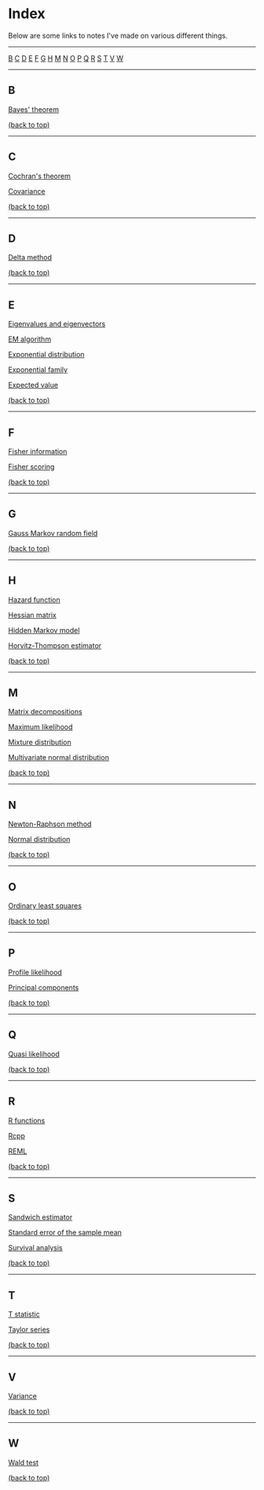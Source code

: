 <a id="top"></a> 
# Index

Below are some links to notes I've made on various different things.

********************************************************************************

<a href="#B">B</a>
<a href="#C">C</a>
<a href="#D">D</a>
<a href="#E">E</a>
<a href="#F">F</a>
<a href="#G">G</a>
<a href="#H">H</a>
<a href="#M">M</a>
<a href="#N">N</a>
<a href="#O">O</a>
<a href="#P">P</a>
<a href="#Q">Q</a>
<a href="#R">R</a>
<a href="#S">S</a>
<a href="#T">T</a>
<a href="#V">V</a>
<a href="#W">W</a>

********************************************************************************
<a id="B"></a>

## B

<a href="Bayes theorem.html">Bayes' theorem</a>

<a href="#top">(back to top)</a> 

********************************************************************************
<a id="C"></a>

## C

<a href="Cochrans theorem.html">Cochran's theorem</a>

<a href="Covariance.html">Covariance</a>

<a href="#top">(back to top)</a> 

********************************************************************************
<a id="D"></a>

## D

<a href="Delta method.html">Delta method</a>

<a href="#top">(back to top)</a> 

********************************************************************************
<a id="E"></a>

## E

<a href="Eigenvalues and eigenvectors.html">Eigenvalues and eigenvectors</a> 

<a href="EM algorithm.html">EM algorithm</a>

<a href="Exponential distribution.html">Exponential distribution</a>

<a href="Exponential family.html">Exponential family</a>

<a href="Expected value.html">Expected value</a>

<a href="#top">(back to top)</a> 

********************************************************************************
<a id="F"></a>

## F

<a href="Maximum likelihood.html#Fisher information">Fisher information</a>

<a href="Fisher scoring.html">Fisher scoring</a> 

<a href="#top">(back to top)</a> 

********************************************************************************
<a id="G"></a>

## G

<a href="Gauss Markov random field.html">Gauss Markov random field</a>

<a href="#top">(back to top)</a> 

********************************************************************************
<a id="H"></a>

## H

<a href="Survival analysis.html#Hazard function">Hazard function</a>

<a href="Hessian matrix.html">Hessian matrix</a>

<a href="Hidden Markov model.html">Hidden Markov model</a>

<a href="Horvitz-Thompson estimator.html">Horvitz-Thompson estimator</a>

<a href="#top">(back to top)</a> 

********************************************************************************
<a id="M"></a>

## M

<a href="Matrix decompositions.html">Matrix decompositions</a> 

<a href="Maximum likelihood.html">Maximum likelihood</a>

<a href="Mixture distribution.html">Mixture distribution</a>

<a href="Multivariate normal distribution.html">Multivariate normal distribution</a>

<a href="#top">(back to top)</a> 

********************************************************************************
<a id="N"></a>

## N

<a href="Newton-Raphson method.html">Newton-Raphson method</a>

<a href="Normal distribution.html">Normal distribution</a>

<a href="#top">(back to top)</a> 

********************************************************************************
<a id="O"></a>

## O

<a href="Ordinary least squares.html">Ordinary least squares</a> 

<a href="#top">(back to top)</a> 

********************************************************************************
<a id="P"></a>

## P

<a href="Profile likelihood.html">Profile likelihood</a> 

<a href="Principal components.html">Principal components</a> 

<a href="#top">(back to top)</a> 

********************************************************************************
<a id="Q"></a>

## Q

<a href="Quasi likelihood.html">Quasi likelihood</a> 

<a href="#top">(back to top)</a> 

********************************************************************************
<a id="R"></a>

## R

<a href="R functions.html">R functions</a> 

<a href="Rcpp.html">Rcpp</a> 

<a href="REML.html">REML</a> 

<a href="#top">(back to top)</a> 

********************************************************************************
<a id="S"></a>

## S

<a href="Sandwich estimator.html">Sandwich estimator</a>

<a href="Standard error of the sample mean.html">Standard error of the sample mean</a>

<a href="Survival analysis.html">Survival analysis</a>

<a href="#top">(back to top)</a> 

********************************************************************************

<a id="T"></a>

## T

<a href="T statistic.html">T statistic</a> 

<a href="Taylor series.html">Taylor series</a> 

<a href="#top">(back to top)</a> 

********************************************************************************

<a id="V"></a>

## V

<a href="Variance.html">Variance</a> 

<a href="#top">(back to top)</a> 

********************************************************************************

<a id="W"></a>

## W

<a href="Wald test.html">Wald test</a> 

<a href="#top">(back to top)</a> 
